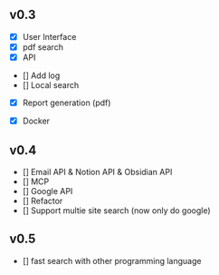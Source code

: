 ## v0.3 
- [x] User Interface
- [x] pdf search
- [x] API
- [] Add log
- [] Local search
- [x] Report generation (pdf)
- [x] Docker


## v0.4
- [] Email API & Notion API & Obsidian API
- [] MCP 
- [] Google API 
- [] Refactor
- [] Support multie site search (now only do google)

## v0.5
- [] fast search with other programming language
